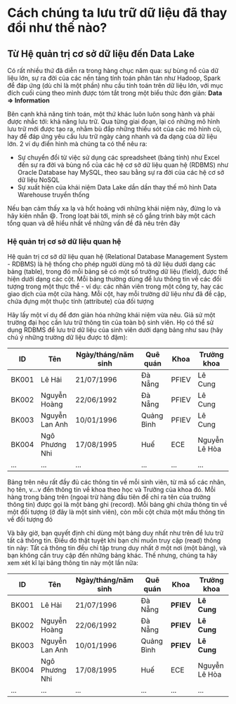# Cách chúng ta lưu trữ dữ liệu đã thay đổi như thế nào?

## Từ Hệ quản trị cơ sở dữ liệu đến Data Lake

Có rất nhiều thứ đã diễn ra trong hàng chục năm qua: sự bùng nổ của dữ liệu lớn, sự ra đời của các nền tảng tính toán phân tán như Hadoop, Spark để đáp ứng (dù chỉ là một phần) nhu cầu tính toán trên dữ liệu lớn, với mục đích cuối cùng theo mình được tóm tắt trong một biểu thức đơn giản: **Data => Information**

Bên cạnh khả năng tính toán, một thứ khác luôn luôn song hành và phải được nhắc tới: khả năng lưu trữ. Qua từng giai đoạn, lại có những mô hình lưu trữ mới được tạo ra, nhằm bù đắp những thiếu sót của các mô hình cũ, hay để đáp ứng yêu cầu lưu trữ ngày càng nhanh và đa dạng của dữ liệu lớn. 2 ví dụ điển hình mà chúng ta có thể nêu ra:

- Sự chuyển đổi từ việc sử dụng các spreadsheet (bảng tính) như Excel đến sự ra đời và bùng nổ của các hệ cơ sở dữ liệu quan hệ (RDBMS) như Oracle Database hay MySQL, theo sau bằng sự ra đời của các hệ cơ sở dữ liệu NoSQL
- Sự xuất hiện của khái niệm Data Lake dần dần thay thế mô hình Data Warehouse truyền thống

Nếu bạn cảm thấy xa lạ và hốt hoảng với những khái niệm này, đừng lo và hãy kiên nhẫn :smile:. Trong loạt bài tới, mình sẽ cố gắng trình bày một cách tổng quan và dễ hiểu nhất về những vấn đề đã nêu trên đây

### Hệ quản trị cơ sở dữ liệu quan hệ

Hệ quản trị cơ sở dữ liệu quan hệ (Relational Database Management System - RDBMS) là hệ thống cho phép người dùng mô tả dữ liệu dưới dạng các bảng (table), trong đó mỗi bảng sẽ có một số trường dữ liệu (field), được thể hiện dưới dạng các cột. Mỗi bảng thường dùng để lưu thông tin về các đối tượng trong một thực thể - ví dụ: các nhân viên trong một công ty, hay các giao dịch của một cửa hàng. Mỗi cột, hay mỗi trường dữ liệu như đã đề cập, chứa đựng một thuộc tính (attribute) của đối tượng

Hãy lấy một ví dụ để đơn giản hóa những khái niệm vừa nêu. Giả sử một trường  đại học cần lưu trữ thông tin của toàn bộ sinh viên. Họ có thể sử dụng RDBMS để lưu trữ dữ liệu của sinh viên dưới dạng bảng như sau (hãy chú ý những trường dữ liệu được tô đậm):


| ID      | Tên | Ngày/tháng/năm sinh | Quê quán | Khoa | Trưởng khoa |  
| ----------- | ----------- | ---------|----------|--------|----------|
| BK001      | Lê Hải       |21/07/1996 | Đà Nẵng | PFIEV | Lê Cung |
| BK002      | Nguyễn Hoàng    |22/06/1992 | Đà Nẵng | PFIEV | Lê Cung |
| BK003      | Nguyễn Lan Anh    |10/01/1996 | Quảng Bình | PFIEV | Lê Cung |
| BK004      | Ngô Phương Nhi   |17/08/1995 | Huế | ECE | Nguyễn Lê Hòa |
| ...      | ...   |...| ... | ... | ... |


Bảng trên nêu rất đầy đủ các thông tin về mỗi sinh viên, từ mã số các nhân, họ tên, v...v đến thông tin về khoa theo học và Trưởng của khoa đó. Mỗi hàng trong bảng trên (ngoại trừ hàng đầu tiên để chỉ ra tên của trường thông tin) được gọi là một bảng ghi (record). Mỗi bảng ghi chứa thông tin về một đối tượng (ở đây là một sinh viên), còn mỗi cột chứa một mẩu thông tin về đối tượng đó

Và bây giờ, bạn quyết định chỉ dùng một bảng duy nhất như trên để lưu trữ tất cả thông tin. Điều đó thật tuyệt khi bạn chỉ muốn truy cập (read) thông tin này: Tất cả thông tin đều chỉ tập trung duy nhất ở một nơi (một bảng), và bạn không cần truy cập đến những bảng khác. Thế nhưng, chúng ta hãy xem xét kĩ lại bảng thông tin này một lần nữa:

| ID      | Tên | Ngày/tháng/năm sinh | Quê quán | Khoa | Trưởng khoa |  
| ----------- | ----------- | ---------|----------|--------|----------|
| BK001      | Lê Hải       |21/07/1996 | Đà Nẵng | **PFIEV** | **Lê Cung** |
| BK002      | Nguyễn Hoàng    |22/06/1992 | Đà Nẵng | **PFIEV** | **Lê Cung** |
| BK003      | Nguyễn Lan Anh    |10/01/1996 | Quảng Bình | **PFIEV** | **Lê Cung** |
| BK004      | Ngô Phương Nhi   |17/08/1995 | Huế | ECE | Nguyễn Lê Hòa |
| ...      | ...   |...| ... | ... | ... |
